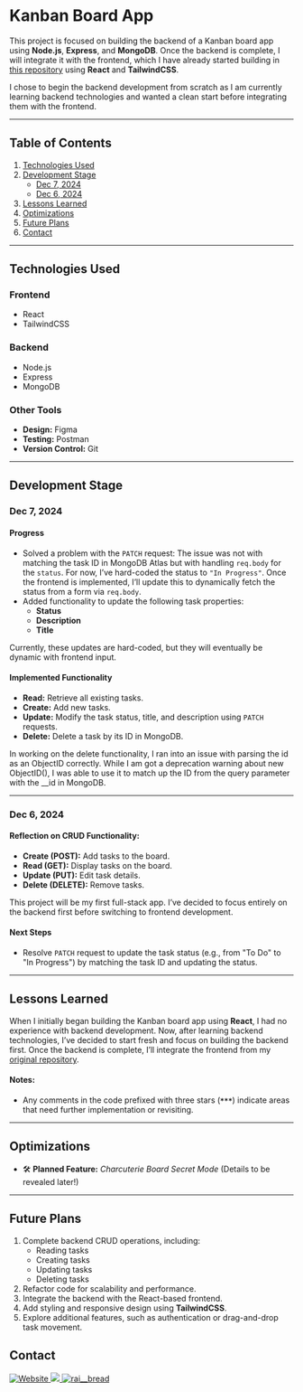 # Kanban Board App

This project is focused on building the backend of a Kanban board app using **Node.js**, **Express**, and **MongoDB**. Once the backend is complete, I will integrate it with the frontend, which I have already started building in [this repository](https://github.com/raisa-d/KanbanBoard) using **React** and **TailwindCSS**.

I chose to begin the backend development from scratch as I am currently learning backend technologies and wanted a clean start before integrating them with the frontend.

---

## Table of Contents
1. [Technologies Used](#technologies-used)
2. [Development Stage](#development-stage)
    - [Dec 7, 2024](#dec-7-2024)
    - [Dec 6, 2024](#dec-6-2024)
3. [Lessons Learned](#lessons-learned)
4. [Optimizations](#optimizations)
5. [Future Plans](#future-plans)
5. [Contact](#contact)

---

## Technologies Used

### Frontend
- React
- TailwindCSS

### Backend
- Node.js
- Express
- MongoDB

### Other Tools
- **Design:** Figma
- **Testing:** Postman
- **Version Control:** Git

---

## Development Stage

### **Dec 7, 2024**
#### Progress
- Solved a problem with the `PATCH` request: The issue was not with matching the task ID in MongoDB Atlas but with handling `req.body` for the `status`. For now, I’ve hard-coded the status to `"In Progress"`. Once the frontend is implemented, I’ll update this to dynamically fetch the status from a form via `req.body`.
- Added functionality to update the following task properties:
  - **Status**
  - **Description**
  - **Title**

Currently, these updates are hard-coded, but they will eventually be dynamic with frontend input.

#### Implemented Functionality
- **Read:** Retrieve all existing tasks.
- **Create:** Add new tasks.
- **Update:** Modify the task status, title, and description using `PATCH` requests.
- **Delete:** Delete a task by its ID in MongoDB.

In working on the delete functionality, I ran into an issue with parsing the id as an ObjectID correctly. While I am got a deprecation warning about new ObjectID(), I was able to use it to match up the ID from the query parameter with the __id in MongoDB.

---

### **Dec 6, 2024**
#### Reflection on CRUD Functionality:
- **Create (POST):** Add tasks to the board.
- **Read (GET):** Display tasks on the board.
- **Update (PUT):** Edit task details.
- **Delete (DELETE):** Remove tasks.

This project will be my first full-stack app. I’ve decided to focus entirely on the backend first before switching to frontend development.

#### Next Steps
- Resolve `PATCH` request to update the task status (e.g., from "To Do" to "In Progress") by matching the task ID and updating the status.

---

## Lessons Learned
When I initially began building the Kanban board app using **React**, I had no experience with backend development. Now, after learning backend technologies, I’ve decided to start fresh and focus on building the backend first. Once the backend is complete, I’ll integrate the frontend from my [original repository](https://github.com/raisa-d/KanbanBoard).

#### Notes:
- Any comments in the code prefixed with three stars (**`***`**) indicate areas that need further implementation or revisiting.

---

## Optimizations
- 🛠️ **Planned Feature:** *Charcuterie Board Secret Mode* (Details to be revealed later!)

---

## Future Plans
1. Complete backend CRUD operations, including:
   - Reading tasks
   - Creating tasks
   - Updating tasks
   - Deleting tasks
2. Refactor code for scalability and performance.
3. Integrate the backend with the React-based frontend.
4. Add styling and responsive design using **TailwindCSS**.
5. Explore additional features, such as authentication or drag-and-drop task movement.

## Contact
<p> 
  <a href="https://raisadorzback.netlify.app/" target="blank">
    <img src="https://img.shields.io/badge/Website-563d7c?&style=for-the-badge" alt="Website">
  </a>
  <a href="https://www.linkedin.com/in/raisa-d/">
    <img src="https://img.shields.io/badge/LinkedIn-046E6D?logo=linkedin&style=for-the-badge">
  </a>
  <a href="https://twitter.com/rai__bread" target="blank">
    <img src="https://img.shields.io/badge/Twitter-563d7c?logo=twitter&style=for-the-badge&logoColor=white" alt="rai__bread" />
  </a> 
</p>